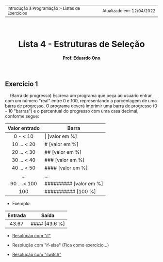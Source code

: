 <table>
<tr>
<td align="left" width="8000">
    <small>Introdução à Programação > Listas de Exercícios</small>
</td>
<td align="right">
    <small>Atualizado&nbsp;em:&nbsp;12/04/2022</small>
</td>
</tr>
</table>

<br>

<h1 align="center">
Lista 4 - Estruturas de Seleção
</h1>
<h4 align="center">
Prof. Eduardo Ono
</h4>

<br>

## Exercício 1

&nbsp;&nbsp;&nbsp;&nbsp;(Barra de progresso) Escreva um programa que peça ao usuário entrar com um número "real" entre 0 e 100, representando a porcentagem de uma barra de progresso. O programa deverá imprimir uma barra de progresso (0 - 10 "barras") e o percentual do progresso com uma casa decimal, conforme segue:

| Valor entrado | Barra |
| :-: | --- |
| 0 - < 10 | \| [valor em %]
| 10 ... < 20 | # [valor em %]
| 20 ... < 30 | ## [valor em %]
| 30 ... < 40 | ### [valor em %]
| 40 ... < 50 | #### [valor em %]
| ... | ...
| 90 ... < 100 | ######### [valor em %]
| 100 | ########## [100 %]

* Exemplo:

| Entrada | Saída |
| :-: | --- |
| 43.67 | #### [43.6 %]

* [Resolução com "if"](./resolucoes/barra-progresso-if.c)

* Resolução com "if-else" (Fica como exercício...)

* [Resolução com "switch"](./resolucoes/barra-progresso-switch.c)


<br>
